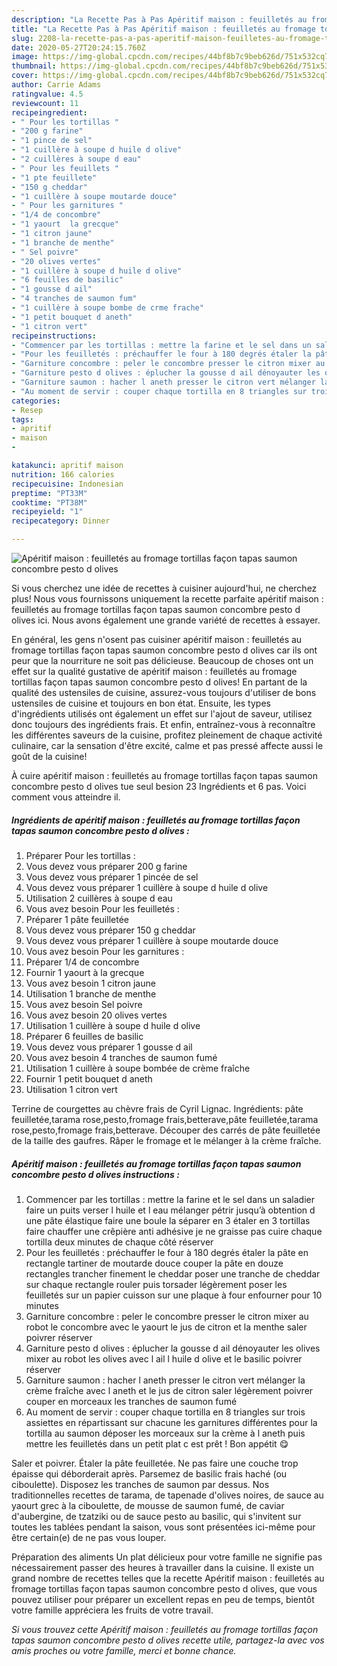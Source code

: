 ```yaml
---
description: "La Recette Pas à Pas Apéritif maison : feuilletés au fromage tortillas façon tapas saumon concombre pesto d olives"
title: "La Recette Pas à Pas Apéritif maison : feuilletés au fromage tortillas façon tapas saumon concombre pesto d olives"
slug: 2208-la-recette-pas-a-pas-aperitif-maison-feuilletes-au-fromage-tortillas-facon-tapas-saumon-concombre-pesto-d-olives
date: 2020-05-27T20:24:15.760Z
image: https://img-global.cpcdn.com/recipes/44bf8b7c9beb626d/751x532cq70/aperitif-maison-feuilletes-au-fromage-tortillas-facon-tapas-saumon-concombre-pesto-d-olives-photo-principale-de-la-recette.jpg
thumbnail: https://img-global.cpcdn.com/recipes/44bf8b7c9beb626d/751x532cq70/aperitif-maison-feuilletes-au-fromage-tortillas-facon-tapas-saumon-concombre-pesto-d-olives-photo-principale-de-la-recette.jpg
cover: https://img-global.cpcdn.com/recipes/44bf8b7c9beb626d/751x532cq70/aperitif-maison-feuilletes-au-fromage-tortillas-facon-tapas-saumon-concombre-pesto-d-olives-photo-principale-de-la-recette.jpg
author: Carrie Adams
ratingvalue: 4.5
reviewcount: 11
recipeingredient:
- " Pour les tortillas "
- "200 g farine"
- "1 pince de sel"
- "1 cuillère à soupe d huile d olive"
- "2 cuillères à soupe d eau"
- " Pour les feuillets "
- "1 pte feuillete"
- "150 g cheddar"
- "1 cuillère à soupe moutarde douce"
- " Pour les garnitures "
- "1/4 de concombre"
- "1 yaourt  la grecque"
- "1 citron jaune"
- "1 branche de menthe"
- " Sel poivre"
- "20 olives vertes"
- "1 cuillère à soupe d huile d olive"
- "6 feuilles de basilic"
- "1 gousse d ail"
- "4 tranches de saumon fum"
- "1 cuillère à soupe bombe de crme frache"
- "1 petit bouquet d aneth"
- "1 citron vert"
recipeinstructions:
- "Commencer par les tortillas : mettre la farine et le sel dans un saladier faire un puits verser l huile et l eau mélanger pétrir jusqu’à obtention d une pâte élastique faire une boule la séparer en 3 étaler en 3 tortillas faire chauffer une crêpière anti adhésive je ne graisse pas cuire chaque tortilla deux minutes de chaque côté réserver"
- "Pour les feuilletés : préchauffer le four à 180 degrés étaler la pâte en rectangle tartiner de moutarde douce couper la pâte en douze rectangles trancher finement le cheddar poser une tranche de cheddar sur chaque rectangle rouler puis torsader légèrement poser les feuilletés sur un papier cuisson sur une plaque à four enfourner pour 10 minutes"
- "Garniture concombre : peler le concombre presser le citron mixer au robot le concombre avec le yaourt le jus de citron et la menthe saler poivrer réserver"
- "Garniture pesto d olives : éplucher la gousse d ail dénoyauter les olives mixer au robot les olives avec l ail l huile d olive et le basilic poivrer réserver"
- "Garniture saumon : hacher l aneth presser le citron vert mélanger la crème fraîche avec l aneth et le jus de citron saler légèrement poivrer couper en morceaux les tranches de saumon fumé"
- "Au moment de servir : couper chaque tortilla en 8 triangles sur trois assiettes en répartissant sur chacune les garnitures différentes pour la tortilla au saumon déposer les morceaux sur la crème à l aneth puis mettre les feuilletés dans un petit plat c est prêt ! Bon appétit 😋"
categories:
- Resep
tags:
- apritif
- maison
- 

katakunci: apritif maison  
nutrition: 166 calories
recipecuisine: Indonesian
preptime: "PT33M"
cooktime: "PT38M"
recipeyield: "1"
recipecategory: Dinner

---
```



![Apéritif maison : feuilletés au fromage tortillas façon tapas saumon concombre pesto d olives](https://img-global.cpcdn.com/recipes/44bf8b7c9beb626d/751x532cq70/aperitif-maison-feuilletes-au-fromage-tortillas-facon-tapas-saumon-concombre-pesto-d-olives-photo-principale-de-la-recette.jpg)

Si vous cherchez une idée de recettes à cuisiner aujourd'hui, ne cherchez plus! Nous vous fournissons uniquement la recette parfaite apéritif maison : feuilletés au fromage tortillas façon tapas saumon concombre pesto d olives ici. Nous avons également une grande variété de recettes à essayer.

En général, les gens n'osent pas cuisiner apéritif maison : feuilletés au fromage tortillas façon tapas saumon concombre pesto d olives car ils ont peur que la nourriture ne soit pas délicieuse. Beaucoup de choses ont un effet sur la qualité gustative de apéritif maison : feuilletés au fromage tortillas façon tapas saumon concombre pesto d olives! En partant de la qualité des ustensiles de cuisine, assurez-vous toujours d'utiliser de bons ustensiles de cuisine et toujours en bon état. Ensuite, les types d'ingrédients utilisés ont également un effet sur l'ajout de saveur, utilisez donc toujours des ingrédients frais. Et enfin, entraînez-vous à reconnaître les différentes saveurs de la cuisine, profitez pleinement de chaque activité culinaire, car la sensation d'être excité, calme et pas pressé affecte aussi le goût de la cuisine!

<!--inarticleads1-->

À cuire apéritif maison : feuilletés au fromage tortillas façon tapas saumon concombre pesto d olives tue seul besion 23 Ingrédients et 6 pas. Voici comment vous atteindre il.

##### Ingrédients de apéritif maison : feuilletés au fromage tortillas façon tapas saumon concombre pesto d olives :

1. Préparer  Pour les tortillas :
1. Vous devez vous préparer 200 g farine
1. Vous devez vous préparer 1 pincée de sel
1. Vous devez vous préparer 1 cuillère à soupe d huile d olive
1. Utilisation 2 cuillères à soupe d eau
1. Vous avez besoin  Pour les feuilletés :
1. Préparer 1 pâte feuilletée
1. Vous devez vous préparer 150 g cheddar
1. Vous devez vous préparer 1 cuillère à soupe moutarde douce
1. Vous avez besoin  Pour les garnitures :
1. Préparer 1/4 de concombre
1. Fournir 1 yaourt à la grecque
1. Vous avez besoin 1 citron jaune
1. Utilisation 1 branche de menthe
1. Vous avez besoin  Sel poivre
1. Vous avez besoin 20 olives vertes
1. Utilisation 1 cuillère à soupe d huile d olive
1. Préparer 6 feuilles de basilic
1. Vous devez vous préparer 1 gousse d ail
1. Vous avez besoin 4 tranches de saumon fumé
1. Utilisation 1 cuillère à soupe bombée de crème fraîche
1. Fournir 1 petit bouquet d aneth
1. Utilisation 1 citron vert


Terrine de courgettes au chèvre frais de Cyril Lignac. Ingrédients: pâte feuilletée,tarama rose,pesto,fromage frais,betterave,pâte feuilletée,tarama rose,pesto,fromage frais,betterave. Découper des carrés de pâte feuilletée de la taille des gaufres. Râper le fromage et le mélanger à la crème fraîche. 

<!--inarticleads2-->

##### Apéritif maison : feuilletés au fromage tortillas façon tapas saumon concombre pesto d olives instructions :

1. Commencer par les tortillas : mettre la farine et le sel dans un saladier faire un puits verser l huile et l eau mélanger pétrir jusqu’à obtention d une pâte élastique faire une boule la séparer en 3 étaler en 3 tortillas faire chauffer une crêpière anti adhésive je ne graisse pas cuire chaque tortilla deux minutes de chaque côté réserver
1. Pour les feuilletés : préchauffer le four à 180 degrés étaler la pâte en rectangle tartiner de moutarde douce couper la pâte en douze rectangles trancher finement le cheddar poser une tranche de cheddar sur chaque rectangle rouler puis torsader légèrement poser les feuilletés sur un papier cuisson sur une plaque à four enfourner pour 10 minutes
1. Garniture concombre : peler le concombre presser le citron mixer au robot le concombre avec le yaourt le jus de citron et la menthe saler poivrer réserver
1. Garniture pesto d olives : éplucher la gousse d ail dénoyauter les olives mixer au robot les olives avec l ail l huile d olive et le basilic poivrer réserver
1. Garniture saumon : hacher l aneth presser le citron vert mélanger la crème fraîche avec l aneth et le jus de citron saler légèrement poivrer couper en morceaux les tranches de saumon fumé
1. Au moment de servir : couper chaque tortilla en 8 triangles sur trois assiettes en répartissant sur chacune les garnitures différentes pour la tortilla au saumon déposer les morceaux sur la crème à l aneth puis mettre les feuilletés dans un petit plat c est prêt ! Bon appétit 😋


Saler et poivrer. Étaler la pâte feuilletée. Ne pas faire une couche trop épaisse qui déborderait après. Parsemez de basilic frais haché (ou ciboulette). Disposez les tranches de saumon par dessus. Nos traditionnelles recettes de tarama, de tapenade d&#39;olives noires, de sauce au yaourt grec à la ciboulette, de mousse de saumon fumé, de caviar d&#39;aubergine, de tzatziki ou de sauce pesto au basilic, qui s&#39;invitent sur toutes les tablées pendant la saison, vous sont présentées ici-même pour être certain(e) de ne pas vous louper. 

<!--inarticleads1-->

<p>
Préparation des aliments Un plat délicieux pour votre famille ne signifie pas nécessairement passer des heures à travailler dans la cuisine. Il existe un grand nombre de recettes telles que la recette Apéritif maison : feuilletés au fromage tortillas façon tapas saumon concombre pesto d olives, que vous pouvez utiliser pour préparer un excellent repas en peu de temps, bientôt votre famille appréciera les fruits de votre travail.
</p>

<p>
<i>Si vous trouvez cette Apéritif maison : feuilletés au fromage tortillas façon tapas saumon concombre pesto d olives recette utile, partagez-la avec vos amis proches ou votre famille, merci et bonne chance.</i>
</p>
